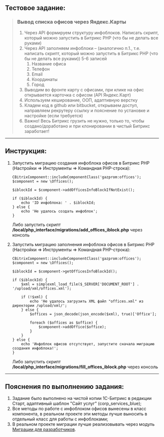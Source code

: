 ## Тестовое задание:
>### Вывод списка офисов через Яндекс.Карты
> 1. Через API формируем структуру инфоблоков. Написать скрипт, который можно запустить в Битрикс PHP (что бы не делать все руками)
> 2. Через API заполняем инфоблоки – (аналогично п.1., т.е. написать скрипт, который можно запустить в Битрикс PHP (что бы не делать все руками)) 5-6 записей
>    1. Название офиса
>    2. Телефон
>    3. Email
>    4. Координаты
>    5. Город
> 3. Выводим во фронте карту с офисами, при клике на офис открывается карточка с офисом (API Яндекс.Карт)
> 4. Используем кеширование, ООП, адаптивную верстку
> 5. Кладем код в github или bitbucket, открываем доступ, направляем рекрутеру ссылку и пояснение по установке и настройке (если требуется)
> 6. Важно! Весь Битрикс грузить не нужно, только то, чтобы создано/доработано и при клонировании в чистый Битрикс заработает!

---

## Инструкция:
1. Запустить миграцию создания инфоблока офисов в Битрикс PHP (Настройки => Инструменты => Командная PHP-строка):
    ```
    CBitrixComponent::includeComponentClass('gazprom:offices');
    $component = new \Offices();
    
    $iblockId = $component->addOfficesInfoBlockIfNotExist();
    
    if ($iblockId) {
        echo 'ID инфоблока: ' . $iblockId;
    } else {
        echo 'Не удалось создать инфоблок';
    }
    ```
    Либо запустить скрипт **/local/php_interface/migrations/add_offices_iblock.php** через консоль

2. Запустить миграцию заполнения инфоблока офисов в Битрикс PHP (Настройки => Инструменты => Командная PHP-строка):
    ```
    CBitrixComponent::includeComponentClass('gazprom:offices');
    $component = new \Offices();
    
    $iblockId = $component->getOfficesInfoBlockId();
    
    if ($iblockId) {
        $xml = simplexml_load_file($_SERVER['DOCUMENT_ROOT'] . '/upload/xml/offices.xml');
    
        if (!$xml) {
            echo 'Не удалось загрузить XML файл "offices.xml" из директории /upload/xml/';
        } else {
            $offices = json_decode(json_encode($xml), true)['Office'];
    
            foreach ($offices as $office) {
                $component->addOffice($office);
            }
        }
    } else {
        echo 'Инфоблок офисов отсутствует, запустите сначала миграцию создания инфоблока!';
    }
    ```
    Либо запустить скрипт **/local/php_interface/migrations/fill_offices_iblock.php** через консоль

---

## Пояснения по выполнению задания:
1. Задание было выполнено на чистой копии 1С-Битрикс в редакции Старт, адаптивный шаблон "Сайт услуг" (corp_services_blue);
2. Все методы по работе с инфоблоком офисов вынесены в класс компонента, в реальном проекте эти методы лучше выносить в отдельный класс для работы с инфоблоками;
3. В реальном проекте миграции лучше реализовывать через модуль [Миграции для разработчиков](https://marketplace.1c-bitrix.ru/solutions/sprint.migration/).